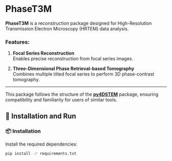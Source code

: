 # PhaseT3M

**PhaseT3M** is a reconstruction package designed for High-Resolution Transmission Electron Microscopy (HRTEM) data analysis.

### Features:
1. **Focal Series Reconstruction**  
   Enables precise reconstruction from focal series images.

2. **Three-Dimensional Phase Retrieval-based Tomography**  
   Combines multiple tilted focal series to perform 3D phase-contrast tomography.

---
This package follows the structure of the **[py4DSTEM](https://github.com/py4dstem/py4DSTEM)** package, ensuring compatibility and familiarity for users of similar tools.

## 🚀 Installation and Run

### 📦 Installation

Install the required dependencies:

```bash
pip install -r requirements.txt
